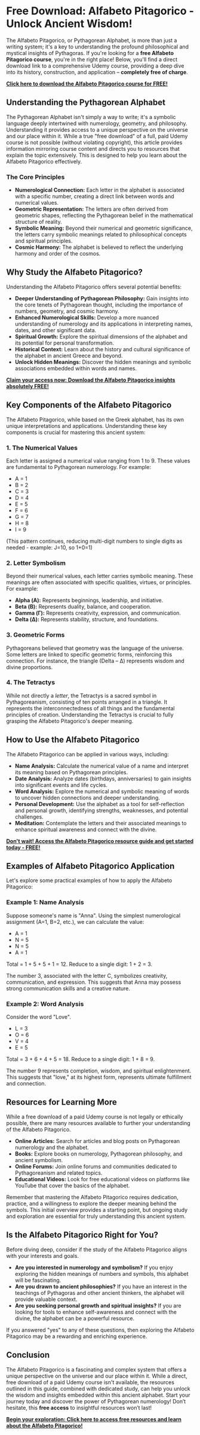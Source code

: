 # Free Download: Alfabeto Pitagorico - Unlock Ancient Wisdom!

The Alfabeto Pitagorico, or Pythagorean Alphabet, is more than just a writing system; it's a key to understanding the profound philosophical and mystical insights of Pythagoras. If you're looking for a **free Alfabeto Pitagorico course**, you're in the right place! Below, you'll find a direct download link to a comprehensive Udemy course, providing a deep dive into its history, construction, and application – **completely free of charge**.

[**Click here to download the Alfabeto Pitagorico course for FREE!**](https://udemywork.com/alfabeto-pitagorico)

## Understanding the Pythagorean Alphabet

The Pythagorean Alphabet isn't simply a way to write; it's a symbolic language deeply intertwined with numerology, geometry, and philosophy. Understanding it provides access to a unique perspective on the universe and our place within it. While a true "free download" of a full, paid Udemy course is not possible (without violating copyright), this article provides information mirroring course content and directs you to resources that explain the topic extensively. This is designed to help you learn about the Alfabeto Pitagorico effectively.

### The Core Principles

*   **Numerological Connection:** Each letter in the alphabet is associated with a specific number, creating a direct link between words and numerical values.
*   **Geometric Representation:** The letters are often derived from geometric shapes, reflecting the Pythagorean belief in the mathematical structure of reality.
*   **Symbolic Meaning:** Beyond their numerical and geometric significance, the letters carry symbolic meanings related to philosophical concepts and spiritual principles.
*   **Cosmic Harmony:** The alphabet is believed to reflect the underlying harmony and order of the cosmos.

## Why Study the Alfabeto Pitagorico?

Understanding the Alfabeto Pitagorico offers several potential benefits:

*   **Deeper Understanding of Pythagorean Philosophy:** Gain insights into the core tenets of Pythagorean thought, including the importance of numbers, geometry, and cosmic harmony.
*   **Enhanced Numerological Skills:** Develop a more nuanced understanding of numerology and its applications in interpreting names, dates, and other significant data.
*   **Spiritual Growth:** Explore the spiritual dimensions of the alphabet and its potential for personal transformation.
*   **Historical Context:** Learn about the history and cultural significance of the alphabet in ancient Greece and beyond.
*   **Unlock Hidden Meanings:** Discover the hidden meanings and symbolic associations embedded within words and names.

[**Claim your access now: Download the Alfabeto Pitagorico insights absolutely FREE!**](https://udemywork.com/alfabeto-pitagorico)

## Key Components of the Alfabeto Pitagorico

The Alfabeto Pitagorico, while based on the Greek alphabet, has its own unique interpretations and applications. Understanding these key components is crucial for mastering this ancient system:

### 1. The Numerical Values

Each letter is assigned a numerical value ranging from 1 to 9. These values are fundamental to Pythagorean numerology. For example:

*   A = 1
*   B = 2
*   C = 3
*   D = 4
*   E = 5
*   F = 6
*   G = 7
*   H = 8
*   I = 9

(This pattern continues, reducing multi-digit numbers to single digits as needed - example: J=10, so 1+0=1)

### 2. Letter Symbolism

Beyond their numerical values, each letter carries symbolic meaning. These meanings are often associated with specific qualities, virtues, or principles. For example:

*   **Alpha (Α):** Represents beginnings, leadership, and initiative.
*   **Beta (Β):** Represents duality, balance, and cooperation.
*   **Gamma (Γ):** Represents creativity, expression, and communication.
*   **Delta (Δ):** Represents stability, structure, and foundations.

### 3. Geometric Forms

Pythagoreans believed that geometry was the language of the universe. Some letters are linked to specific geometric forms, reinforcing this connection. For instance, the triangle (Delta – Δ) represents wisdom and divine proportions.

### 4. The Tetractys

While not directly a *letter*, the Tetractys is a sacred symbol in Pythagoreanism, consisting of ten points arranged in a triangle. It represents the interconnectedness of all things and the fundamental principles of creation. Understanding the Tetractys is crucial to fully grasping the Alfabeto Pitagorico's deeper meaning.

## How to Use the Alfabeto Pitagorico

The Alfabeto Pitagorico can be applied in various ways, including:

*   **Name Analysis:** Calculate the numerical value of a name and interpret its meaning based on Pythagorean principles.
*   **Date Analysis:** Analyze dates (birthdays, anniversaries) to gain insights into significant events and life cycles.
*   **Word Analysis:** Explore the numerical and symbolic meaning of words to uncover hidden connections and deeper understanding.
*   **Personal Development:** Use the alphabet as a tool for self-reflection and personal growth, identifying strengths, weaknesses, and potential challenges.
*   **Meditation:** Contemplate the letters and their associated meanings to enhance spiritual awareness and connect with the divine.

[**Don't wait! Access the Alfabeto Pitagorico resource guide and get started today - FREE!**](https://udemywork.com/alfabeto-pitagorico)

## Examples of Alfabeto Pitagorico Application

Let's explore some practical examples of how to apply the Alfabeto Pitagorico:

### Example 1: Name Analysis

Suppose someone's name is "Anna". Using the simplest numerological assignment (A=1, B=2, etc.), we can calculate the value:

*   A = 1
*   N = 5
*   N = 5
*   A = 1

Total = 1 + 5 + 5 + 1 = 12. Reduce to a single digit: 1 + 2 = 3.

The number 3, associated with the letter C, symbolizes creativity, communication, and expression. This suggests that Anna may possess strong communication skills and a creative nature.

### Example 2: Word Analysis

Consider the word "Love".

*   L = 3
*   O = 6
*   V = 4
*   E = 5

Total = 3 + 6 + 4 + 5 = 18. Reduce to a single digit: 1 + 8 = 9.

The number 9 represents completion, wisdom, and spiritual enlightenment. This suggests that "love," at its highest form, represents ultimate fulfillment and connection.

## Resources for Learning More

While a free download of a paid Udemy course is not legally or ethically possible, there are many resources available to further your understanding of the Alfabeto Pitagorico.

*   **Online Articles:** Search for articles and blog posts on Pythagorean numerology and the alphabet.
*   **Books:** Explore books on numerology, Pythagorean philosophy, and ancient symbolism.
*   **Online Forums:** Join online forums and communities dedicated to Pythagoreanism and related topics.
*   **Educational Videos:** Look for free educational videos on platforms like YouTube that cover the basics of the alphabet.

Remember that mastering the Alfabeto Pitagorico requires dedication, practice, and a willingness to explore the deeper meaning behind the symbols. This initial overview provides a starting point, but ongoing study and exploration are essential for truly understanding this ancient system.

## Is the Alfabeto Pitagorico Right for You?

Before diving deep, consider if the study of the Alfabeto Pitagorico aligns with your interests and goals.

*   **Are you interested in numerology and symbolism?** If you enjoy exploring the hidden meanings of numbers and symbols, this alphabet will be fascinating.
*   **Are you drawn to ancient philosophies?** If you have an interest in the teachings of Pythagoras and other ancient thinkers, the alphabet will provide valuable context.
*   **Are you seeking personal growth and spiritual insights?** If you are looking for tools to enhance self-awareness and connect with the divine, the alphabet can be a powerful resource.

If you answered "yes" to any of these questions, then exploring the Alfabeto Pitagorico may be a rewarding and enriching experience.

## Conclusion

The Alfabeto Pitagorico is a fascinating and complex system that offers a unique perspective on the universe and our place within it. While a direct, free download of a paid Udemy course isn't available, the resources outlined in this guide, combined with dedicated study, can help you unlock the wisdom and insights embedded within this ancient alphabet. Start your journey today and discover the power of Pythagorean numerology! Don’t hesitate, this **free access** to insightful resources won’t last!

[**Begin your exploration: Click here to access free resources and learn about the Alfabeto Pitagorico!**](https://udemywork.com/alfabeto-pitagorico)
